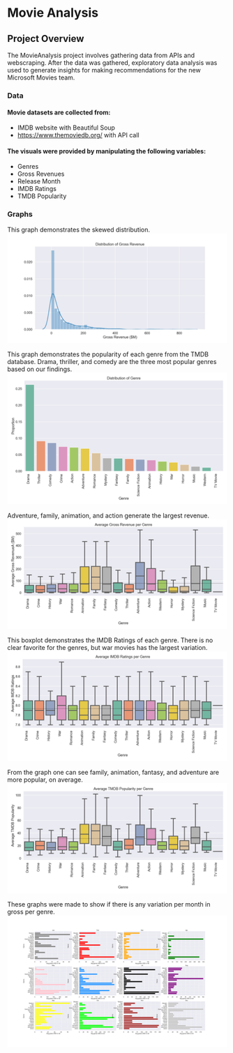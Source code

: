 # Movie Analysis

## Project Overview

The MovieAnalysis project involves gathering data from APIs and webscraping. After the data was gathered, exploratory data analysis was used to generate insights for making recommendations for the new Microsoft Movies team. 

### Data

#### Movie datasets are collected from:
  * IMDB website with Beautiful Soup
  * https://www.themoviedb.org/ with API call

#### The visuals were provided by manipulating the following variables:
  * Genres
  * Gross Revenues
  * Release Month
  * IMDB Ratings
  * TMDB Popularity


### Graphs

This graph demonstrates the skewed distribution. 
![gross_earnings_distribution](graphs/gross_earnings_distribution.jpg)


This graph demonstrates the popularity of each genre from the TMDB database. Drama, thriller, and comedy are the three most popular genres based on our findings. 
![distribution_genre](graphs/Distribution_genre.png)


Adventure, family, animation, and action generate the largest revenue. 
![average_gross_earnings](graphs/Average_Gross_Earnings.png)


This boxplot demonstrates the IMDB Ratings of each genre. There is no clear favorite for the genres, but war movies has the largest variation. 
![average_rating](graphs/Average_IMDB_Ratings.png)


From the graph one can see family, animation, fantasy, and adventure are more popular, on average. 
![TMDB_popularity](graphs/Average_TMDB_Popularity.png)


These graphs were made to show if there is any variation per month in gross per genre.
![month_genre_gross_median](graphs/month_genre_gross_median.png)
